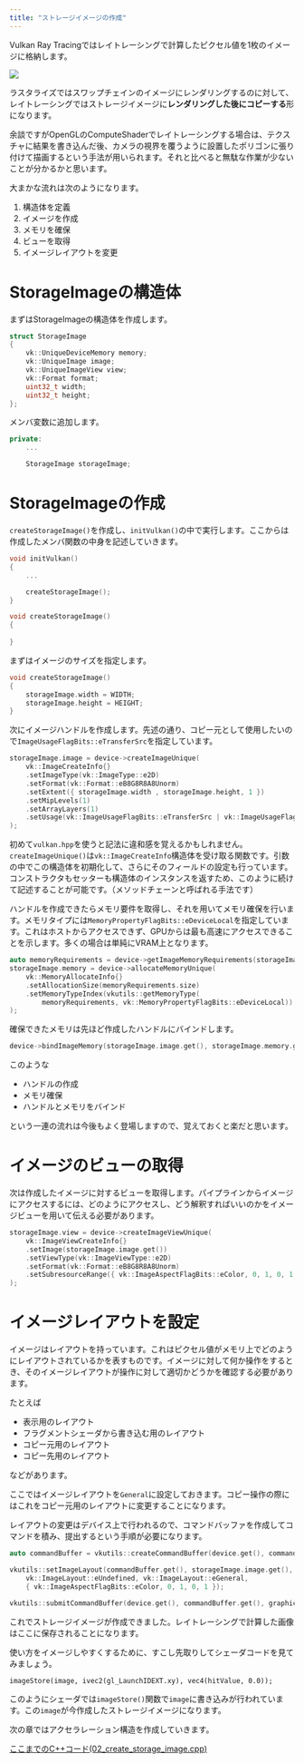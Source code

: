 ```yaml
---
title: "ストレージイメージの作成"
---
```


Vulkan Ray Tracingではレイトレーシングで計算したピクセル値を1枚のイメージに格納します。

![](https://storage.googleapis.com/zenn-user-upload/pawnsgd81eatekod2irc116k8tvx)

ラスタライズではスワップチェインのイメージにレンダリングするのに対して、レイトレーシングではストレージイメージに**レンダリングした後にコピーする**形になります。

余談ですがOpenGLのComputeShaderでレイトレーシングする場合は、テクスチャに結果を書き込んだ後、カメラの視界を覆うように設置したポリゴンに張り付けて描画するという手法が用いられます。それと比べると無駄な作業が少ないことが分かるかと思います。

大まかな流れは次のようになります。

1. 構造体を定義
2. イメージを作成
3. メモリを確保
4. ビューを取得
5. イメージレイアウトを変更

# StorageImageの構造体

まずはStorageImageの構造体を作成します。
```cpp
struct StorageImage
{
    vk::UniqueDeviceMemory memory;
    vk::UniqueImage image;
    vk::UniqueImageView view;
    vk::Format format;
    uint32_t width;
    uint32_t height;
};
```

メンバ変数に追加します。
```cpp
private:
    ...

    StorageImage storageImage;
```

# StorageImageの作成

`createStorageImage()`を作成し、`initVulkan()`の中で実行します。ここからは作成したメンバ関数の中身を記述していきます。

```cpp
void initVulkan()
{
    ...

    createStorageImage();
}

void createStorageImage()
{
    
}
```

まずはイメージのサイズを指定します。

```cpp
void createStorageImage()
{
    storageImage.width = WIDTH;
    storageImage.height = HEIGHT;
}
```

次にイメージハンドルを作成します。先述の通り、コピー元として使用したいので`ImageUsageFlagBits::eTransferSrc`を指定しています。
```cpp
storageImage.image = device->createImageUnique(
    vk::ImageCreateInfo{}
    .setImageType(vk::ImageType::e2D)
    .setFormat(vk::Format::eB8G8R8A8Unorm)
    .setExtent({ storageImage.width , storageImage.height, 1 })
    .setMipLevels(1)
    .setArrayLayers(1)
    .setUsage(vk::ImageUsageFlagBits::eTransferSrc | vk::ImageUsageFlagBits::eStorage)
);
```
初めて`vulkan.hpp`を使うと記法に違和感を覚えるかもしれません。`createImageUnique()`は`vk::ImageCreateInfo`構造体を受け取る関数です。引数の中でこの構造体を初期化して、さらにそのフィールドの設定も行っています。コンストラクタもセッターも構造体のインスタンスを返すため、このように続けて記述することが可能です。（メソッドチェーンと呼ばれる手法です）

ハンドルを作成できたらメモリ要件を取得し、それを用いてメモリ確保を行います。メモリタイプには`MemoryPropertyFlagBits::eDeviceLocal`を指定しています。これはホストからアクセスできず、GPUからは最も高速にアクセスできることを示します。多くの場合は単純にVRAM上となります。

```cpp
auto memoryRequirements = device->getImageMemoryRequirements(storageImage.image.get());
storageImage.memory = device->allocateMemoryUnique(
    vk::MemoryAllocateInfo{}
    .setAllocationSize(memoryRequirements.size)
    .setMemoryTypeIndex(vkutils::getMemoryType(
        memoryRequirements, vk::MemoryPropertyFlagBits::eDeviceLocal))
);
```

確保できたメモリは先ほど作成したハンドルにバインドします。
```cpp
device->bindImageMemory(storageImage.image.get(), storageImage.memory.get(), 0);
```

このような

- ハンドルの作成
- メモリ確保
- ハンドルとメモリをバインド

という一連の流れは今後もよく登場しますので、覚えておくと楽だと思います。

# イメージのビューの取得

次は作成したイメージに対するビューを取得します。パイプラインからイメージにアクセスするには、どのようにアクセスし、どう解釈すればいいのかをイメージビューを用いて伝える必要があります。

```cpp
storageImage.view = device->createImageViewUnique(
    vk::ImageViewCreateInfo{}
    .setImage(storageImage.image.get())
    .setViewType(vk::ImageViewType::e2D)
    .setFormat(vk::Format::eB8G8R8A8Unorm)
    .setSubresourceRange({ vk::ImageAspectFlagBits::eColor, 0, 1, 0, 1 })
);
```

# イメージレイアウトを設定

イメージはレイアウトを持っています。これはピクセル値がメモリ上でどのようにレイアウトされているかを表すものです。イメージに対して何か操作をするとき、そのイメージレイアウトが操作に対して適切かどうかを確認する必要があります。

たとえば

- 表示用のレイアウト
- フラグメントシェーダから書き込む用のレイアウト
- コピー元用のレイアウト
- コピー先用のレイアウト

などがあります。

ここではイメージレイアウトを`General`に設定しておきます。コピー操作の際にはこれをコピー元用のレイアウトに変更することになります。

レイアウトの変更はデバイス上で行われるので、コマンドバッファを作成してコマンドを積み、提出するという手順が必要になります。

```cpp
auto commandBuffer = vkutils::createCommandBuffer(device.get(), commandPool.get(), true);

vkutils::setImageLayout(commandBuffer.get(), storageImage.image.get(),
    vk::ImageLayout::eUndefined, vk::ImageLayout::eGeneral,
    { vk::ImageAspectFlagBits::eColor, 0, 1, 0, 1 });

vkutils::submitCommandBuffer(device.get(), commandBuffer.get(), graphicsQueue);
```

これでストレージイメージが作成できました。レイトレーシングで計算した画像はここに保存されることになります。

使い方をイメージしやすくするために、すこし先取りしてシェーダコードを見てみましょう。

```glsl:example.rgen
imageStore(image, ivec2(gl_LaunchIDEXT.xy), vec4(hitValue, 0.0));
```

このようにシェーダでは`imageStore()`関数で`image`に書き込みが行われています。この`image`が今作成したストレージイメージになります。

次の章ではアクセラレーション構造を作成していきます。

[ここまでのC++コード(02_create_storage_image.cpp)](https://github.com/nishidate-yuki/vulkan_raytracing_from_scratch/blob/master/code/02_create_storage_image.cpp)
